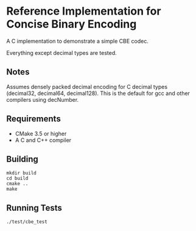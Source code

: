 Reference Implementation for Concise Binary Encoding
====================================================

A C implementation to demonstrate a simple CBE codec.

Everything except decimal types are tested.


Notes
-----

Assumes densely packed decimal encoding for C decimal types (decimal32, decimal64, decimal128). This is the default for gcc and other compilers using decNumber.


Requirements
------------

  * CMake 3.5 or higher
  * A C and C++ compiler



Building
--------

    mkdir build
    cd build
    cmake ..
    make



Running Tests
-------------

    ./test/cbe_test
